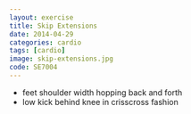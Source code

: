 ```yaml
---
layout: exercise
title: Skip Extensions
date: 2014-04-29
categories: cardio
tags: [cardio]
image: skip-extensions.jpg
code: SE7004
---
```


- feet shoulder width hopping back and forth
- low kick behind knee in crisscross fashion

